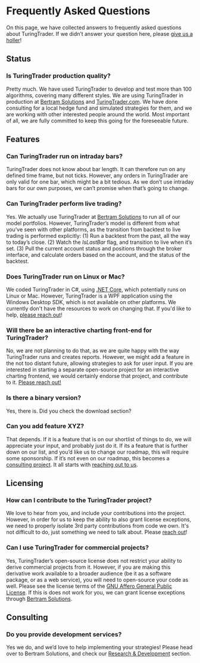 # Frequently Asked Questions

On this page, we have collected answers to frequently asked questions about TuringTrader. If we didn’t answer your question here, please [give us a holler](https://www.turingtrader.org/about/)!

## Status

### Is TuringTrader production quality?

Pretty much. We have used TuringTrader to develop and test more than 100 algorithms, covering many different styles. We are using TuringTrader in production at [Bertram Solutions](http://www.bertram.solutions) and [TuringTrader.com](http://www.turingtrader.com). We have done consulting for a local hedge fund and simulated strategies for them, and we are working with other interested people around the world. Most important of all, we are fully committed to keep this going for the foreseeable future.

## Features

### Can TuringTrader run on intraday bars?

TuringTrader does not know about bar length. It can therefore run on any defined time frame, but not ticks. However, any orders in TuringTrader are only valid for one bar, which might be a bit tedious. As we don’t use intraday bars for our own purposes, we can’t promise when that’s going to change.

### Can TuringTrader perform live trading?

Yes. We actually use TuringTrader at [Bertram Solutions](http://www.bertram.solutions/) to run all of our model portfolios. However, TuringTrader’s model is different from what you’ve seen with other platforms, as the transition from backtest to live trading is performed explicitly: (1) Run a backtest from the past, all the way to today’s close. (2) Watch the *IsLastBar* flag, and transition to live when it’s set. (3) Pull the current account status and positions through the broker interface, and calculate orders based on the account, and the status of the backtest.

### Does TuringTrader run on Linux or Mac?

We coded TuringTrader in C#, using [ .NET Core](https://docs.microsoft.com/en-us/dotnet/core/), which potentially runs on Linux or Mac. However, TuringTrader is a WPF application using the Windows Desktop SDK, which is not available on other platforms. We currently don't have the resources to work on changing that. If you'd like to help, [please reach out](https://www.turingtrader.org/about/)!

### Will there be an interactive charting front-end for TuringTrader?

No, we are not planning to do that, as we are quite happy with the way TuringTrader runs and creates reports. However, we might add a feature in the not too distant future, allowing strategies to ask for user input. If you are interested in starting a separate open-source project for an interactive charting frontend, we would certainly endorse that project, and contribute to it. [Please reach out!](https://www.turingtrader.org/about/)

### Is there a binary version?

Yes, there is. Did you check the download section?

### Can you add feature XYZ?

That depends. If it is a feature that is on our shortlist of things to do, we will appreciate your input, and probably just do it. If its a feature that is further down on our list, and you’d like us to change our roadmap, this will require some sponsorship. If it’s not even on our roadmap, this becomes a [consulting project](https://www.turingtrader.org/documentation/faq#consulting). It all starts with [reaching out to us](https://www.turingtrader.org/about/).

## Licensing

### How can I contribute to the TuringTrader project?

We love to hear from you, and include your contributions into the project. However, in order for us to keep the ability to also grant license exceptions, we need to properly isolate 3rd party contributions from code we own. It's not difficult to do, just something we need to talk about. Please [reach out](https://www.turingtrader.org/about/)!

### Can I use TuringTrader for commercial projects?

Yes, TuringTrader’s open-source license does not restrict your ability to derive commercial projects from it. However, if you are making this derivative work available to a broader audience (be it as a software package, or as a web service), you will need to open-source your code as well. Please see the license terms of the [GNU Affero General Public License](https://www.gnu.org/licenses/agpl-3.0.en.html). If this is does not work for you, we can grant license exceptions through [Bertram Solutions](https://www.bertram.solutions/company/contact/).

## Consulting

### Do you provide development services?

Yes we do, and we’d love to help implementing your strategies! Please head over to Bertram Solutions, and check our [Research & Development](https://www.bertram.solutions/research-development/) section.